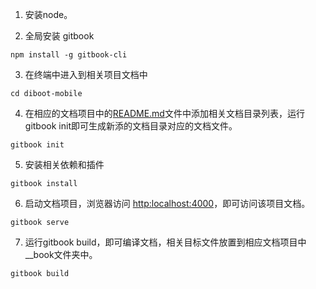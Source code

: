 1. 安装node。

2. 全局安装 gitbook
```aidl
npm install -g gitbook-cli
```

3. 在终端中进入到相关项目文档中
```aidl
cd diboot-mobile
```

4. 在相应的文档项目中的[README.md]()文件中添加相关文档目录列表，运行gitbook init即可生成新添的文档目录对应的文档文件。
```aidl
gitbook init
```

5. 安装相关依赖和插件
```aidl
gitbook install
```

6. 启动文档项目，浏览器访问 [http:localhost:4000](http://localhost:4000)，即可访问该项目文档。
```aidl
gitbook serve
```

7. 运行gitbook build，即可编译文档，相关目标文件放置到相应文档项目中__book文件夹中。
```aidl
gitbook build
```

